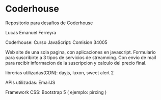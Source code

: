 # Coderhouse
Repositorio para desafios de Coderhouse

Lucas Emanuel Ferreyra

Coderhouse: Curso JavaScript: Comision 34005

Web site de una sola pagina, con aplicaciones en javascript.
Formulario para suscribirte a 3 tipos de servicios de streamning.
Con envio de mail para recibir informacion de la suscripcion y calculo del precio final.

librerias utilizadas(CDN):
dayjs,
luxon,
sweet alert 2

APIs utilizadas:
EmailJS

Framework CSS: Bootstrap 5 ( ejemplo: pircing )
